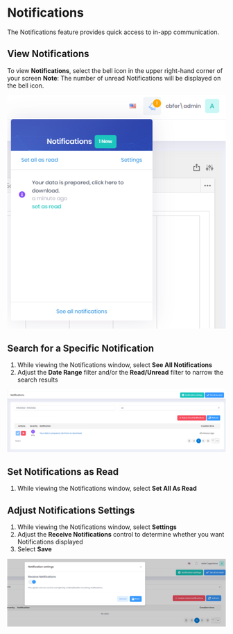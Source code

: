 # Notifications

The Notifications feature provides quick access to in-app communication.

## View Notifications
To view **Notifications**, select the bell icon in the upper right-hand corner of your screen
**Note**: The number of unread Notifications will be displayed on the bell icon.

![reda_web_notifications.PNG](../../images/reda_web_notifications_01.PNG)

## Search for a Specific Notification
1. While viewing the Notifications window, select **See All Notifications**
2. Adjust the **Date Range** filter and/or the **Read/Unread** filter to narrow the search results

![reda_web_notifications_view.PNG](../../images/reda_web_notifications_view_01.PNG)

## Set Notifications as Read
1. While viewing the Notifications window, select **Set All As Read**

## Adjust Notifications Settings
1. While viewing the Notifications window, select **Settings**
2. Adjust the **Receive Notifications** control to determine whether you want Notifications displayed
3. Select **Save**

![reda_web_notifications_settings.PNG](../../images/reda_web_notifications_settings.PNG)
